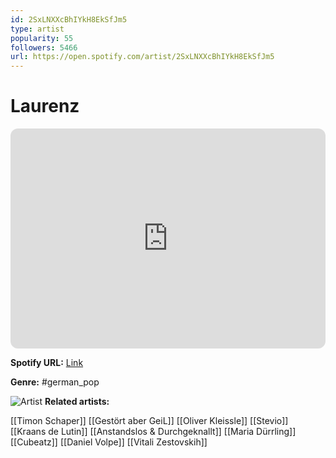```yaml
---
id: 2SxLNXXcBhIYkH8EkSfJm5
type: artist
popularity: 55
followers: 5466
url: https://open.spotify.com/artist/2SxLNXXcBhIYkH8EkSfJm5
---
```

# Laurenz

<iframe style="border-radius:12px" src="https://open.spotify.com/embed/artist/2SxLNXXcBhIYkH8EkSfJm5" width="100%" height="352" frameBorder="0" allowfullscreen="" allow="autoplay; clipboard-write; encrypted-media; fullscreen; picture-in-picture" loading="lazy"></iframe>

**Spotify URL:** [Link](https://open.spotify.com/artist/2SxLNXXcBhIYkH8EkSfJm5)

**Genre:**  #german_pop

![Artist](https://i.scdn.co/image/ab6761610000e5ebd8f30e558d82af40d1c2a255)
**Related artists:**

[[Timon Schaper]]
[[Gestört aber GeiL]]
[[Oliver Kleissle]]
[[Stevio]]
[[Kraans de Lutin]]
[[Anstandslos & Durchgeknallt]]
[[Maria Dürrling]]
[[Cubeatz]]
[[Daniel Volpe]]
[[Vitali Zestovskih]]
